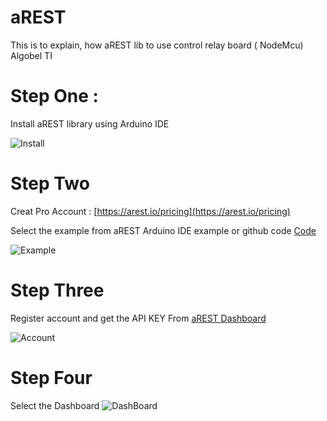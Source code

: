 # aREST
This is to explain, how aREST lib to use control relay board ( NodeMcu) Algobel TI 

# Step One : 
Install aREST library using Arduino IDE 

![Install ](https://github.com/niwantha33/aREST/blob/master/install.png)

# Step Two 

Creat Pro Account : [https://arest.io/pricing](https://arest.io/pricing)

Select the example from aREST Arduino IDE example or github code [Code](https://github.com/niwantha33/aREST/blob/master/aREST_Pro_Example.ino) 

![Example ](https://github.com/niwantha33/aREST/blob/master/prorest.png)

# Step Three 
Register account and get the API KEY From [aREST Dashboard](https://dashboard.arest.io/devices)

![Account](https://github.com/niwantha33/aREST/blob/master/account.png)

# Step Four 

Select the Dashboard 
![DashBoard](https://github.com/niwantha33/aREST/blob/master/dashboard.png)




